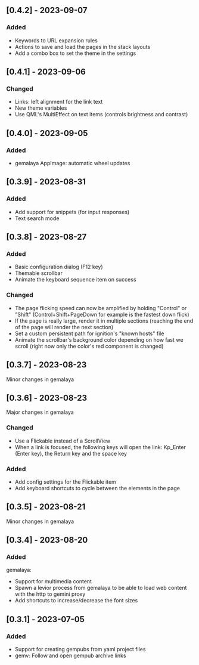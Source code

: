 ## [0.4.2] - 2023-09-07

### Added

- Keywords to URL expansion rules
- Actions to save and load the pages in the stack layouts
- Add a combo box to set the theme in the settings

## [0.4.1] - 2023-09-06

### Changed

- Links: left alignment for the link text
- New theme variables
- Use QML's MultiEffect on text items (controls brightness and contrast)

## [0.4.0] - 2023-09-05

### Added

- gemalaya AppImage: automatic wheel updates

## [0.3.9] - 2023-08-31

### Added

- Add support for snippets (for input responses)
- Text search mode

## [0.3.8] - 2023-08-27

### Added

- Basic configuration dialog (F12 key)
- Themable scrollbar
- Animate the keyboard sequence item on success

### Changed

- The page flicking speed can now be amplified by holding "Control" or "Shift"
  (Control+Shift+PageDown for example is the fastest down flick)
- If the page is really large, render it in multiple sections (reaching the end
  of the page will render the next section)
- Set a custom persistent path for ignition's "known hosts" file
- Animate the scrollbar's background color depending on how
  fast we scroll (right now only the color's red component is changed)

## [0.3.7] - 2023-08-23

Minor changes in gemalaya

## [0.3.6] - 2023-08-23

Major changes in gemalaya

### Changed

- Use a Flickable instead of a ScrollView
- When a link is focused, the following keys will
  open the link: Kp_Enter (Enter key), the Return key and the space key

### Added

- Add config settings for the Flickable item
- Add keyboard shortcuts to cycle between the elements in the page

## [0.3.5] - 2023-08-21

Minor changes in gemalaya

## [0.3.4] - 2023-08-20

### Added

gemalaya:

- Support for multimedia content
- Spawn a levior process from gemalaya to be able to load web content
  with the http to gemini proxy
- Add shortcuts to increase/decrease the font sizes

## [0.3.1] - 2023-07-05

### Added
- Support for creating gempubs from yaml project files
- gemv: Follow and open gempub archive links
